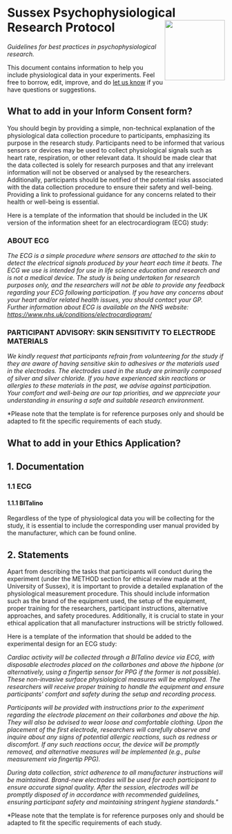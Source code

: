 # Sussex Psychophysiological Research Protocol <img src='https://upload.wikimedia.org/wikipedia/commons/3/34/University_of_Sussex_Logo.svg' align="right" height="139" />

*Guidelines for best practices in psychophysiological research.*

This document contains information to help you include physiological data in your experiments. Feel free to borrow, edit, improve, and do [let us know](https://github.com/RealityBending/SussexPhysioProtocol/issues) if you have questions or suggestions.

## What to add in your Inform Consent form?
You should begin by providing a simple, non-technical explanation of the physiological data collection procedure to participants, emphasizing its purpose in the research study. Participants need to be informed that various sensors or devices may be used to collect physiological signals such as heart rate, respiration, or other relevant data. It should be made clear that the data collected is solely for research purposes and that any irrelevant information will not be observed or analysed by the researchers. Additionally, participants should be notified of the potential risks associated with the data collection procedure to ensure their safety and well-being. Providing a link to professional guidance for any concerns related to their health or well-being is essential.

Here is a template of the information that should be included in the UK version of the information sheet for an electrocardiogram (ECG) study:

### ABOUT ECG

*The ECG is a simple procedure where sensors are attached to the skin to detect the electrical signals produced by your heart each time it beats. The ECG we use is intended for use in life science education and research and is not a medical device. The study is being undertaken for research purposes only, and the researchers will not be able to provide any feedback regarding your ECG following participation. If you have any concerns about your heart and/or related health issues, you should contact your GP. Further information about ECG is available on the NHS website: https://www.nhs.uk/conditions/electrocardiogram/*

### PARTICIPANT ADVISORY: SKIN SENSITIVITY TO ELECTRODE MATERIALS

*We kindly request that participants refrain from volunteering for the study if they are aware of having sensitive skin to adhesives or the materials used in the electrodes. The electrodes used in the study are primarily composed of silver and silver chloride. If you have experienced skin reactions or allergies to these materials in the past, we advise against participation. Your comfort and well-being are our top priorities, and we appreciate your understanding in ensuring a safe and suitable research environment.*

*Please note that the template is for reference purposes only and should be adapted to fit the specific requirements of each study.


## What to add in your Ethics Application?


## 1. Documentation

### 1.1 ECG

#### 1.1.1 BITalino 

Regardless of the type of physiological data you will be collecting for the study, it is essential to include the corresponding user manual provided by the manufacturer, which can be found online.

## 2. Statements

Apart from describing the tasks that participants will conduct during the experiment (under the METHOD section for ethical review made at the University of Sussex), it is important to provide a detailed explanation of the physiological measurement procedure. This should include information such as the brand of the equipment used, the setup of the equipment, proper training for the researchers, participant instructions, alternative approaches, and safety procedures. Additionally, it is crucial to state in your ethical application that all manufacturer instructions will be strictly followed.

Here is a template of the information that should be added to the experimental design for an ECG study:

*Cardiac activity will be collected through a BITalino device via ECG, with disposable electrodes placed on the collarbones and above the hipbone (or alternatively, using a fingertip sensor for PPG if the former is not possible). These non-invasive surface physiological measures will be employed. The researchers will receive proper training to handle the equipment and ensure participants' comfort and safety during the setup and recording process.*

*Participants will be provided with instructions prior to the experiment regarding the electrode placement on their collarbones and above the hip. They will also be advised to wear loose and comfortable clothing. Upon the placement of the first electrode, researchers will carefully observe and inquire about any signs of potential allergic reactions, such as redness or discomfort. If any such reactions occur, the device will be promptly removed, and alternative measures will be implemented (e.g., pulse measurement via fingertip PPG).*

*During data collection, strict adherence to all manufacturer instructions will be maintained. Brand-new electrodes will be used for each participant to ensure accurate signal quality. After the session, electrodes will be promptly disposed of in accordance with recommended guidelines, ensuring participant safety and maintaining stringent hygiene standards."*

*Please note that the template is for reference purposes only and should be adapted to fit the specific requirements of each study.



